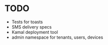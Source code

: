 # TODO

* Tests for toasts
* SMS delivery specs
* Kamal deployment tool
* admin namespace for tenants, users, devices
